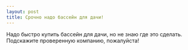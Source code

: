 ```yaml
---
layout: post 
title: Срочно надо бассейн для дачи! 
--- 
```

Надо быстро купить бассейн для дачи, но не знаю где это сделать. Подскажите проверенную компанию, пожалуйста!
